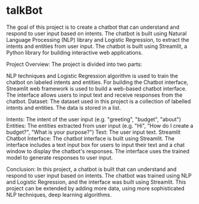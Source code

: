 # talkBot
The goal of this project is to create a chatbot that can understand and respond to user input based on intents. The chatbot is built using Natural Language Processing (NLP) library and Logistic Regression, to extract the intents and entities from user input. The chatbot is built using Streamlit, a Python library for building interactive web applications.

Project Overview:
The project is divided into two parts:

NLP techniques and Logistic Regression algorithm is used to train the chatbot on labeled intents and entities.
For building the Chatbot interface, Streamlit web framework is used to build a web-based chatbot interface. The interface allows users to input text and receive responses from the chatbot.
Dataset:
The dataset used in this project is a collection of labelled intents and entities. The data is stored in a list.

Intents: The intent of the user input (e.g. "greeting", "budget", "about")
Entities: The entities extracted from user input (e.g. "Hi", "How do I create a budget?", "What is your purpose?")
Text: The user input text.
Streamlit Chatbot Interface:
The chatbot interface is built using Streamlit. The interface includes a text input box for users to input their text and a chat window to display the chatbot's responses. The interface uses the trained model to generate responses to user input.

Conclusion:
In this project, a chatbot is built that can understand and respond to user input based on intents. The chatbot was trained using NLP and Logistic Regression, and the interface was built using Streamlit. This project can be extended by adding more data, using more sophisticated NLP techniques, deep learning algorithms.
